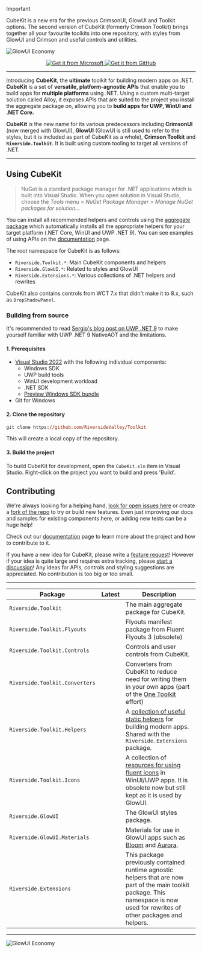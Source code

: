 > [!IMPORTANT]
> CubeKit is a new era for the previous CrimsonUI, GlowUI and Toolkit options.
> The second version of CubeKit (formerly Crimson Toolkit) brings together all your favourite toolkits into one repository, with styles from GlowUI and Crimson and useful controls and utilities.

![GlowUI Economy](https://github.com/user-attachments/assets/ed1298b0-03b6-4d2d-bf7d-abe5fcc4c039)

<p align="center">
    <a href='https://nuget.org/packages/Riverside.Toolkit'>
      <img src='https://github.com/Rise-Software/Rise-Media-Player/assets/74561130/3d7edcaf-26d8-4453-a751-29b851721abd' alt='Get it from Microsoft' />
    </a>
    <a href='https://github.com/RiversideValley/Toolkit/releases/latest'>
      <img src='https://github.com/Rise-Software/Rise-Media-Player/assets/74561130/60deb402-0c8e-4579-80e6-69cb7b19cd43' alt='Get it from GitHub' />
    </a>
</p>

---

Introducing **CubeKit**, the **ultimate** toolkit for building modern apps on .NET. **CubeKit** is a set of **versatile, platform-agnostic APIs** that enable you to build apps for **multiple platforms** using .NET.
Using a custom multi-target solution called Alloy, it exposes APIs that are suited to the project you install the aggregate package on, allowing you to **build apps for UWP, WinUI and .NET Core.**

**CubeKit** is the new name for its various predecessors including **CrimsonUI** (now merged with GlowUI), **GlowUI** (GlowUI is still used to refer to the styles, but it is included as part of CubeKit as a whole), **Crimson Toolkit** and **`Riverside.Toolkit`**.
It is built using custom tooling to target all versions of .NET.

---

## Using CubeKit

> NuGet is a standard package manager for .NET applications which is built into Visual Studio. When you open solution in Visual Studio, choose the *Tools* menu > *NuGet Package Manager* > *Manage NuGet packages for solution…* 

You can install all recommended helpers and controls using the [aggregate package](https://nuget.org/packages/Riverside.Toolkit) which automatically installs all the appropriate helpers for your target platform (.NET Core, WinUI and UWP .NET 9).
You can see examples of using APIs on the [documentation](https://riversidevalley.github.io/Toolkit) page.

The root namespace for CubeKit is as follows:
- `Riverside.Toolkit.*`: Main CubeKit components and helpers
- `Riverside.GlowUI.*`: Related to styles and GlowUI
- `Riverside.Extensions.*`: Various collections of .NET helpers and rewrites

CubeKit also contains controls from WCT 7.x that didn't make it to 8.x, such as `DropShadowPanel`.

### Building from source

It's recommended to read [Sergio's blog post on UWP .NET 9](https://devblogs.microsoft.com/ifdef-windows/preview-uwp-support-for-dotnet-9-native-aot/) to make yourself familiar with UWP .NET 9 NativeAOT and the limitations.

#### 1. Prerequisites

- [Visual Studio 2022](https://visualstudio.microsoft.com/vs/) with the following individual components:
    - Windows SDK
    - UWP build tools
    - WinUI development workload
    - .NET SDK
    - [Preview Windows SDK bundle](https://aka.ms/preview-uwp-support-for-dotnet9-windows-sdk)
- Git for Windows

#### 2. Clone the repository

```ps
git clone https://github.com/RiversideValley/Toolkit
```

This will create a local copy of the repository.

#### 3. Build the project

To build CubeKit for development, open the `CubeKit.sln` item in Visual Studio. Right-click on the project you want to build and press 'Build'.

## Contributing

We're always looking for a helping hand, [look for open issues here](https://github.com/RiversideValley/Toolkit/issues) or create a [fork of the repo](https://github.com/RiversideValley/Toolkit/fork) to try or build new features.
Even just improving our docs and samples for existing components here, or adding new tests can be a huge help!

Check out our [documentation](https://riversidevalley.github.io/Toolkit) page to learn more about the project and how to contribute to it.

If you have a new idea for CubeKit, please write a [feature request](https://github.com/RiversideValley/Toolkit/issues/new?q=sort%3Aupdated-desc+is%3Aissue+is%3Aopen&template=feature_request.yml)! However if your idea is quite large and requires extra tracking, please [start a discussion](https://github.com/RiversideValley/Toolkit/discussions/new?category=ideas)! Any ideas for APIs, controls and styling suggestions are appreciated. No contribution is too big or too small.

---

| Package | Latest | Description |
|--------|--------|--------|
| `Riverside.Toolkit` | | The main aggregate package for CubeKit. |
| `Riverside.Toolkit.Flyouts` | | Flyouts manifest package from Fluent Flyouts 3 (obsolete) |
| `Riverside.Toolkit.Controls` | | Controls and user controls from CubeKit. |
| `Riverside.Toolkit.Converters` | | Converters from CubeKit to reduce need for writing them in your own apps (part of the [One Toolkit](https://github.com/RiversideValley/Toolkit/discussions/22) effort) |
| `Riverside.Toolkit.Helpers` | | A [collection of useful static helpers](https://riversidevalley.github.io/Toolkit/api/Riverside.Toolkit.Helpers.html) for building modern apps. Shared with the `Riverside.Extensions` package. |
| `Riverside.Toolkit.Icons` | | A collection of [resources for using fluent icons](https://riversidevalley.github.io/Toolkit/api/Riverside.Toolkit.Icons.html) in WinUI/UWP apps. It is obsolete now but still kept as it is used by GlowUI. |
| `Riverside.GlowUI` | | The GlowUI styles package. |
| `Riverside.GlowUI.Materials` | | Materials for use in GlowUI apps such as [Bloom](https://riversidevalley.github.io/Toolkit/api/Riverside.GlowUI.Materials.BloomView.html) and [Aurora](https://riversidevalley.github.io/Toolkit/api/Riverside.GlowUI.Materials.AuroraLite.html). |
| `Riverside.Extensions` | | This package previously contained runtime agnostic helpers that are now part of the main toolkit package. This namespace is now used for rewrites of other packages and helpers. |

---

![GlowUI Economy](https://github.com/user-attachments/assets/f7603612-fc65-41d0-b169-eaca51434b42)
